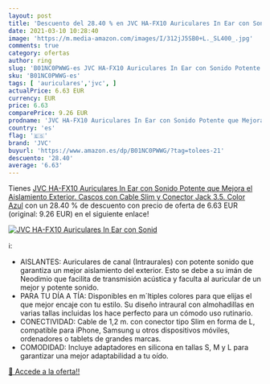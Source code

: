 ```yaml
---
layout: post
title: 'Descuento del 28.40 % en JVC HA-FX10 Auriculares In Ear con Sonid'
date: 2021-03-10 10:28:40
image: 'https://m.media-amazon.com/images/I/312jJ5SB0+L._SL400_.jpg'
comments: true
category: ofertas
author: ring
slug: 'B01NC0PWWG-es JVC HA-FX10 Auriculares In Ear con Sonido Potente que...'
sku: 'B01NC0PWWG-es'
tags: [ 'auriculares','jvc', ]
actualPrice: 6.63 EUR
currency: EUR
price: 6.63
comparePrice: 9.26 EUR
prodname: 'JVC HA-FX10 Auriculares In Ear con Sonido Potente que Mejora el Aislamiento Exterior. Cascos con Cable Slim y Conector Jack 3.5. Color Azul'
country: 'es'
flag: '🇪🇸'
brand: 'JVC'
buyurl: 'https://www.amazon.es/dp/B01NC0PWWG/?tag=tolees-21'
descuento: '28.40'
average: '6.63'
---
```


Tienes [JVC HA-FX10 Auriculares In Ear con Sonido Potente que Mejora el Aislamiento Exterior. Cascos con Cable Slim y Conector Jack 3.5. Color Azul](https://www.amazon.es/dp/B01NC0PWWG/?tag=tolees-21) con un 28.40 % de descuento con precio de oferta de 6.63 EUR (original: 9.26 EUR) en el siguiente enlace!

[![JVC HA-FX10 Auriculares In Ear con Sonid](https://m.media-amazon.com/images/I/312jJ5SB0+L._SL400_.jpg)](https://www.amazon.es/dp/B01NC0PWWG/?tag=tolees-21)

ℹ️:

- AISLANTES: Auriculares de canal (Intraurales) con potente sonido que garantiza un mejor aislamiento del exterior. Esto se debe a su imán de Neodimio que facilita de transmisión acústica y faculta al auricular de un mejor y potente sonido.
- PARA TU DÍA A TÍA: Disponibles en m´ltiples colores para que elijas el que mejor encaje con tu estilo. Su diseño intraural con almohadillas en varias tallas incluidas los hace perfecto para un cómodo uso rutinario.
- CONECTIVIDAD: Cable de 1,2 m. con conector tipo Slim en forma de L, compatible para iPhone, Samsung u otros dispositivos móviles, ordenadores o tablets de grandes marcas.
- COMODIDAD: Incluye adaptadores en silicona en tallas S, M y L para garantizar una mejor adaptabilidad a tu oído.

[🛒 Accede a la oferta!!](https://www.amazon.es/dp/B01NC0PWWG/?tag=tolees-21)
